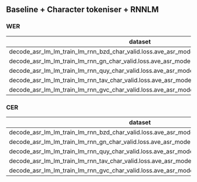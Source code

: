 ## Baseline + Character tokeniser +  RNNLM

### WER

|dataset|Snt|Wrd|Corr|Sub|Del|Ins|Err|S.Err|
|---|---|---|---|---|---|---|---|---|
|decode_asr_lm_lm_train_lm_rnn_bzd_char_valid.loss.ave_asr_model_valid.cer_ctc.best/dev_bzd|250|2056|29.5|60.7|9.8|12.9|83.4|100.0|
|decode_asr_lm_lm_train_lm_rnn_gn_char_valid.loss.ave_asr_model_valid.cer_ctc.best/dev_gn|93|391|26.6|62.7|10.7|6.9|80.3|97.8|
|decode_asr_lm_lm_train_lm_rnn_quy_char_valid.loss.ave_asr_model_valid.cer_ctc.best/dev_quy|250|11465|45.5|49.7|4.8|8.6|63.2|100.0|
|decode_asr_lm_lm_train_lm_rnn_tav_char_valid.loss.ave_asr_model_valid.cer_ctc.best/dev_tav|250|1201|6.2|88.3|5.4|21.8|115.6|99.6|
|decode_asr_lm_lm_train_lm_rnn_gvc_char_valid.loss.ave_asr_model_valid.cer_ctc.best/dev_gvc|253|2206|22.4|69.1|8.5|13.5|91.1|100.0|


### CER

|dataset|Snt|Wrd|Corr|Sub|Del|Ins|Err|S.Err|
|---|---|---|---|---|---|---|---|---|
|decode_asr_lm_lm_train_lm_rnn_bzd_char_valid.loss.ave_asr_model_valid.cer_ctc.best/dev_bzd|250|10083|63.5|17.8|18.7|6.4|42.9|100.0|
|decode_asr_lm_lm_train_lm_rnn_gn_char_valid.loss.ave_asr_model_valid.cer_ctc.best/dev_gn|93|2946|85.1|8.2|6.7|4.0|18.8|97.8|
|decode_asr_lm_lm_train_lm_rnn_quy_char_valid.loss.ave_asr_model_valid.cer_ctc.best/dev_quy|250|95334|83.7|8.8|7.5|8.6|24.9|100.0|
|decode_asr_lm_lm_train_lm_rnn_tav_char_valid.loss.ave_asr_model_valid.cer_ctc.best/dev_tav|250|8606|58.1|21.7|20.2|12.6|54.5|99.6|
|decode_asr_lm_lm_train_lm_rnn_gvc_char_valid.loss.ave_asr_model_valid.cer_ctc.best/dev_gvc|253|13453|65.7|17.5|16.7|9.8|44.0|100.0|

<!-- ### TER

|dataset|Snt|Wrd|Corr|Sub|Del|Ins|Err|S.Err| -->